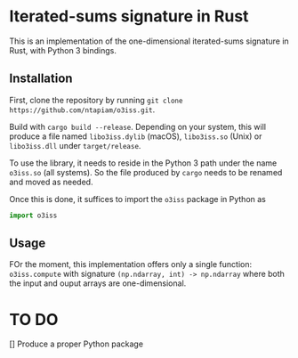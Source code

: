 Iterated-sums signature in Rust
===============================
This is an implementation of the one-dimensional iterated-sums signature in Rust,
with Python 3 bindings.

Installation
------------
First, clone the repository by running
`git clone https://github.com/ntapiam/o3iss.git`.

Build with
`cargo build --release`.
Depending on your system, this will produce a file named `libo3iss.dylib` (macOS), `libo3iss.so` (Unix) or `libo3iss.dll`
under `target/release`.

To use the library, it needs to reside in the Python 3 path under the name `o3iss.so` (all systems).
So the file produced by `cargo` needs to be renamed and moved as needed.

Once this is done, it suffices to import the `o3iss` package in Python as
```python
import o3iss
```

Usage
-----
FOr the moment, this implementation offers only a single function: `o3iss.compute` with signature `(np.ndarray, int) -> np.ndarray`
where both the input and ouput arrays are one-dimensional.

TO DO
=====
[] Produce a proper Python package
